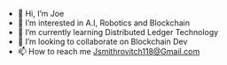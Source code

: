 - 👋 Hi, I’m Joe
- 👀 I’m interested in A.I, Robotics and Blockchain
- 🌱 I’m currently learning Distributed Ledger Technology
- 💞️ I’m looking to collaborate on Blockchain Dev
- 📫 How to reach me Jsmithrovitch118@Gmail.com

<!---
jsmithrovitch118/jsmithrovitch118 is a ✨ special ✨ repository because its `README.md` (this file) appears on your GitHub profile.
You can click the Preview link to take a look at your changes.
--->
